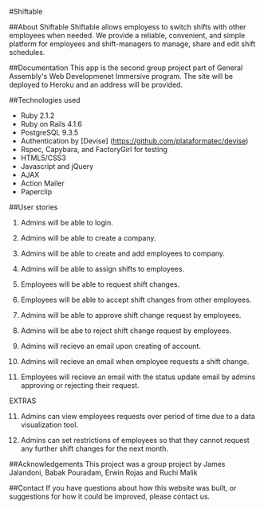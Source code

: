 #Shiftable

##About Shiftable
Shiftable allows employess to switch shifts with other employees when needed. We provide a reliable, convenient, and simple platform for employees and shift-managers to manage, share and edit shift schedules. 

##Documentation
This app is the second group project part of General Assembly's Web Developmenet Immersive program. The site will be deployed to Heroku and an address will be provided.

##Technologies used
* Ruby 2.1.2
* Ruby on Rails 4.1.6
* PostgreSQL 9.3.5
* Authentication by [Devise] (https://github.com/plataformatec/devise)
* Rspec, Capybara, and FactoryGirl for testing
* HTML5/CSS3
* Javascript and jQuery
* AJAX
* Action Mailer
* Paperclip


##User stories

1) Admins will  be able to login.

2) Admins will be able to create a company.

3) Admins will be able to create and add employees to company.

4) Admins will be able to assign shifts to employees.

5) Employees will be able to request shift changes.

6) Employees will be able to accept shift changes from other employees.

7) Admins will be able to approve shift change request by employees.

8) Admins will be abe to reject shift change request by employees.

9) Admins will recieve an email upon creating of account.

10) Admins will recieve an email when employee requests a shift change.

11) Employees will recieve an email with the status update email by admins approving or rejecting their request.

EXTRAS

11) Admins can view employees requests over period of time due to a data visualization tool.

12) Admins can set restrictions of employees so that they cannot request any further shift changes for the next month.



##Acknowledgements
This project was a group project by James Jalandoni, Babak Pouradam, Erwin Rojas and Ruchi Malik

##Contact
If you have questions about how this website was built, or suggestions for how it could be improved, please contact us.
